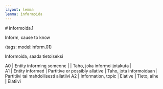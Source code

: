 ```yaml
---
layout: lemma
lemma: informoida
---
```


<div class="sense">
# <span class="sensename">informoida.1</span>

<span class="description">Inform, cause to know</span>

(tags: model:inform.01)

<span class="description">Informoida, saada tietoiseksi</span>

A0 | Entity informing someone |   | Taho, joka informoi jotakuta |  
A1 | Entity informed | Partitive or possibly allative | Taho, jota informoidaan | Partitiivi tai mahdollisesti allatiivi
A2 | Information, topic | Elative | Tieto, aihe | Elatiivi

</div>


